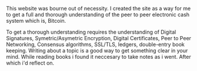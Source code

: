  This website was bourne out of necessity. I created the site as a way for me to get a full and thorough understanding of the peer to peer
electronic cash system which is, Bitcoin. 

 To get a thorough understanding requires the understanding of Digital Signatures, 
Symetric/Asymetric Encryption, Digital Certificates, Peer to Peer Networking, Consensus algorithms, SSL/TLS, ledgers, double-entry book keeping.
Writing about a topic is a good way to get something clear in your mind. While reading books i found it neccesary to take notes as i went. 
After which i'd reflect on.

  



